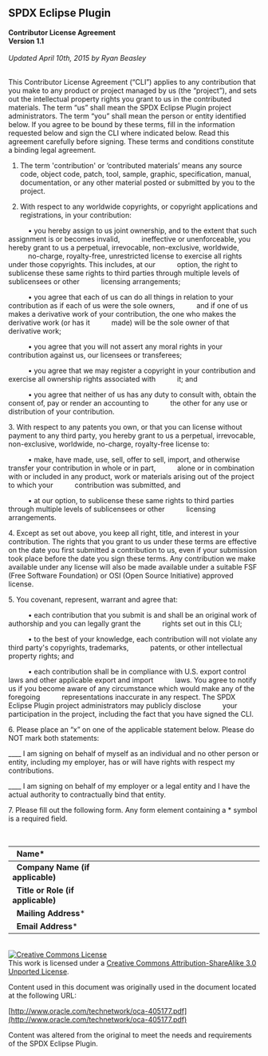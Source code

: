SPDX Eclipse Plugin
--

**Contributor License Agreement**
<br>
**Version 1.1**
<br><br>
*Updated April 10th, 2015 by Ryan Beasley*
<br><br>

This Contributor License Agreement (“CLI”) applies to any contribution that you make to any product or project managed by us (the “project”), and sets out the intellectual property rights you grant to us in the contributed materials. The term “us” shall mean the SPDX Eclipse Plugin project administrators. The term “you” shall mean the person or entity identified below. If you agree to be bound by these terms, fill in the information requested below and sign the CLI where indicated below. Read this agreement carefully before signing. These terms and conditions constitute a binding legal agreement.

1. The term 'contribution' or ‘contributed materials’ means any source code, object code, patch, tool, sample, graphic, specification, manual, documentation, or any other material posted or submitted by you to the project.</p>

2. With respect to any worldwide copyrights, or copyright applications and registrations, in your contribution:

&nbsp;&nbsp;&nbsp;&nbsp;&nbsp;&nbsp;&nbsp;&nbsp;&nbsp;&nbsp;• you hereby assign to us joint ownership, and to the extent that such assignment is or becomes invalid, &nbsp;&nbsp;&nbsp;&nbsp;&nbsp;&nbsp;&nbsp;&nbsp;&nbsp;&nbsp;ineffective or unenforceable, you hereby grant to us a perpetual, irrevocable, non-exclusive, worldwide,<br>&nbsp;&nbsp;&nbsp;&nbsp;&nbsp;&nbsp;&nbsp;&nbsp;&nbsp;&nbsp;no-charge, royalty-free, unrestricted license to exercise all rights under those copyrights. This includes, at our &nbsp;&nbsp;&nbsp;&nbsp;&nbsp;&nbsp;&nbsp;&nbsp;&nbsp;&nbsp;option, the right to sublicense these same rights to third parties through multiple levels of sublicensees or other &nbsp;&nbsp;&nbsp;&nbsp;&nbsp;&nbsp;&nbsp;&nbsp;&nbsp;&nbsp;licensing arrangements;

&nbsp;&nbsp;&nbsp;&nbsp;&nbsp;&nbsp;&nbsp;&nbsp;&nbsp;&nbsp;• you agree that each of us can do all things in relation to your contribution as if each of us were the sole owners, &nbsp;&nbsp;&nbsp;&nbsp;&nbsp;&nbsp;&nbsp;&nbsp;&nbsp;&nbsp;and if one of us makes a derivative work of your contribution, the one who makes the derivative work (or has it &nbsp;&nbsp;&nbsp;&nbsp;&nbsp;&nbsp;&nbsp;&nbsp;&nbsp;&nbsp;made) will be the sole owner of that derivative work;

&nbsp;&nbsp;&nbsp;&nbsp;&nbsp;&nbsp;&nbsp;&nbsp;&nbsp;&nbsp;• you agree that you will not assert any moral rights in your contribution against us, our licensees or transferees;

&nbsp;&nbsp;&nbsp;&nbsp;&nbsp;&nbsp;&nbsp;&nbsp;&nbsp;&nbsp;• you agree that we may register a copyright in your contribution and exercise all ownership rights associated with &nbsp;&nbsp;&nbsp;&nbsp;&nbsp;&nbsp;&nbsp;&nbsp;&nbsp;&nbsp;it; and

&nbsp;&nbsp;&nbsp;&nbsp;&nbsp;&nbsp;&nbsp;&nbsp;&nbsp;&nbsp;• you agree that neither of us has any duty to consult with, obtain the consent of, pay or render an accounting to &nbsp;&nbsp;&nbsp;&nbsp;&nbsp;&nbsp;&nbsp;&nbsp;&nbsp;&nbsp;the other for any use or distribution of your contribution.

<p>3. With respect to any patents you own, or that you can license without payment to any third party, you hereby grant to us a perpetual, irrevocable, non-exclusive, worldwide, no-charge, royalty-free license to:</p>

&nbsp;&nbsp;&nbsp;&nbsp;&nbsp;&nbsp;&nbsp;&nbsp;&nbsp;&nbsp;• make, have made, use, sell, offer to sell, import, and otherwise transfer your contribution in whole or in part, &nbsp;&nbsp;&nbsp;&nbsp;&nbsp;&nbsp;&nbsp;&nbsp;&nbsp;&nbsp;alone or in combination with or included in any product, work or materials arising out of the project to which your &nbsp;&nbsp;&nbsp;&nbsp;&nbsp;&nbsp;&nbsp;&nbsp;&nbsp;&nbsp;contribution was submitted, and

&nbsp;&nbsp;&nbsp;&nbsp;&nbsp;&nbsp;&nbsp;&nbsp;&nbsp;&nbsp;• at our option, to sublicense these same rights to third parties through multiple levels of sublicensees or other &nbsp;&nbsp;&nbsp;&nbsp;&nbsp;&nbsp;&nbsp;&nbsp;&nbsp;&nbsp;licensing arrangements.

<p>4. Except as set out above, you keep all right, title, and interest in your contribution. The rights that you grant to us under these terms are effective on the date you first submitted a contribution to us, even if your submission took place before the date you sign these terms. Any contribution we make available under any license will also be made available under a suitable FSF (Free Software Foundation) or OSI (Open Source Initiative) approved license.</p>

<p>5. You covenant, represent, warrant and agree that:</p>

&nbsp;&nbsp;&nbsp;&nbsp;&nbsp;&nbsp;&nbsp;&nbsp;&nbsp;&nbsp;• each contribution that you submit is and shall be an original work of authorship and you can legally grant the &nbsp;&nbsp;&nbsp;&nbsp;&nbsp;&nbsp;&nbsp;&nbsp;&nbsp;&nbsp;rights set out in this CLI;

&nbsp;&nbsp;&nbsp;&nbsp;&nbsp;&nbsp;&nbsp;&nbsp;&nbsp;&nbsp;• to the best of your knowledge, each contribution will not violate any third party's copyrights, trademarks, &nbsp;&nbsp;&nbsp;&nbsp;&nbsp;&nbsp;&nbsp;&nbsp;&nbsp;&nbsp;patents, or other intellectual property rights; and

&nbsp;&nbsp;&nbsp;&nbsp;&nbsp;&nbsp;&nbsp;&nbsp;&nbsp;&nbsp;• each contribution shall be in compliance with U.S. export control laws and other applicable export and import &nbsp;&nbsp;&nbsp;&nbsp;&nbsp;&nbsp;&nbsp;&nbsp;&nbsp;&nbsp;laws. You agree to notify us if you become aware of any circumstance which would make any of the foregoing &nbsp;&nbsp;&nbsp;&nbsp;&nbsp;&nbsp;&nbsp;&nbsp;&nbsp;&nbsp;representations inaccurate in any respect. The SPDX Eclipse Plugin project administrators may publicly disclose &nbsp;&nbsp;&nbsp;&nbsp;&nbsp;&nbsp;&nbsp;&nbsp;&nbsp;&nbsp;your participation in the project, including the fact that you have signed the CLI.

<p>6. Please place an “x” on one of the applicable statement below. Please do NOT mark both statements:</p>

____ I am signing on behalf of myself as an individual and no other person or entity, including my employer, has or will have rights with respect my contributions.

____ I am signing on behalf of my employer or a legal entity and I have the actual authority to contractually bind that entity.

<p>7. Please fill out the following form. Any form element containing a * symbol is a required field.</p><br>

|&nbsp;&nbsp;**Name***&nbsp;&nbsp;|&nbsp;&nbsp;&nbsp;&nbsp;&nbsp;&nbsp;&nbsp;&nbsp;&nbsp;&nbsp;&nbsp;&nbsp;&nbsp;&nbsp;&nbsp;&nbsp;&nbsp;&nbsp;&nbsp;&nbsp;&nbsp;&nbsp;&nbsp;&nbsp;&nbsp;&nbsp;&nbsp;&nbsp;&nbsp;&nbsp;&nbsp;&nbsp;&nbsp;&nbsp;&nbsp;&nbsp;&nbsp;&nbsp;&nbsp;&nbsp;&nbsp;&nbsp;&nbsp;&nbsp;&nbsp;&nbsp;&nbsp;&nbsp;&nbsp;&nbsp;&nbsp;&nbsp;&nbsp;&nbsp;&nbsp;&nbsp;&nbsp;&nbsp;&nbsp;&nbsp;&nbsp;&nbsp;&nbsp;&nbsp;&nbsp;&nbsp;&nbsp;&nbsp;&nbsp;&nbsp;|
| :------- | ------- |
|&nbsp;&nbsp;**Company Name (if applicable)**&nbsp;&nbsp;||
|&nbsp;&nbsp;**Title or Role (if applicable)**&nbsp;&nbsp;||
|&nbsp;&nbsp;**Mailing Address***&nbsp;&nbsp;||
|&nbsp;&nbsp;**Email Address***&nbsp;&nbsp;||

<br><a rel="license" href="http://creativecommons.org/licenses/by-sa/3.0/"><img alt="Creative Commons License" style="border-width:0" src="https://i.creativecommons.org/l/by-sa/3.0/88x31.png" /></a><br />This work is licensed under a <a rel="license" href="http://creativecommons.org/licenses/by-sa/3.0/">Creative Commons Attribution-ShareAlike 3.0 Unported License</a>.

Content used in this document was originally used in the document located at the following URL:

[http://www.oracle.com/technetwork/oca-405177.pdf](http://www.oracle.com/technetwork/oca-405177.pdf)

Content was altered from the original to meet the needs and requirements of the SPDX Eclipse Plugin.

